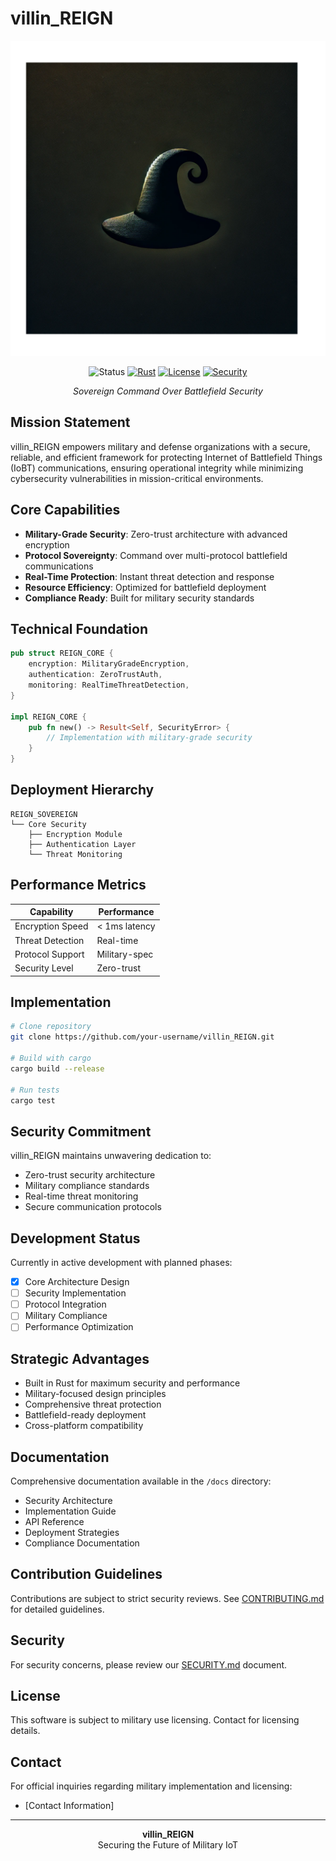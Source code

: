 # villin_REIGN

![REIGN Logo](assets/logo.png)

<div align="center">

![Status](https://img.shields.io/badge/status-active-success.svg)
[![Rust](https://img.shields.io/badge/rust-1.75%2B-blue.svg)](https://www.rust-lang.org)
[![License](https://img.shields.io/badge/license-Military%20Use-blue.svg)](#license)
[![Security](https://img.shields.io/badge/security-military%20grade-green.svg)](#security)

*Sovereign Command Over Battlefield Security*
</div>

## Mission Statement

villin_REIGN empowers military and defense organizations with a secure, reliable, and efficient framework for protecting Internet of Battlefield Things (IoBT) communications, ensuring operational integrity while minimizing cybersecurity vulnerabilities in mission-critical environments.

## Core Capabilities

- **Military-Grade Security**: Zero-trust architecture with advanced encryption
- **Protocol Sovereignty**: Command over multi-protocol battlefield communications
- **Real-Time Protection**: Instant threat detection and response
- **Resource Efficiency**: Optimized for battlefield deployment
- **Compliance Ready**: Built for military security standards

## Technical Foundation

```rust
pub struct REIGN_CORE {
    encryption: MilitaryGradeEncryption,
    authentication: ZeroTrustAuth,
    monitoring: RealTimeThreatDetection,
}

impl REIGN_CORE {
    pub fn new() -> Result<Self, SecurityError> {
        // Implementation with military-grade security
    }
}
```

## Deployment Hierarchy

```
REIGN_SOVEREIGN
└── Core Security
    ├── Encryption Module
    ├── Authentication Layer
    └── Threat Monitoring
```

## Performance Metrics

| Capability | Performance |
|------------|------------|
| Encryption Speed | < 1ms latency |
| Threat Detection | Real-time |
| Protocol Support | Military-spec |
| Security Level | Zero-trust |

## Implementation

```bash
# Clone repository
git clone https://github.com/your-username/villin_REIGN.git

# Build with cargo
cargo build --release

# Run tests
cargo test
```

## Security Commitment

villin_REIGN maintains unwavering dedication to:
- Zero-trust security architecture
- Military compliance standards
- Real-time threat monitoring
- Secure communication protocols

## Development Status

Currently in active development with planned phases:
- [x] Core Architecture Design
- [ ] Security Implementation
- [ ] Protocol Integration
- [ ] Military Compliance
- [ ] Performance Optimization

## Strategic Advantages

- Built in Rust for maximum security and performance
- Military-focused design principles
- Comprehensive threat protection
- Battlefield-ready deployment
- Cross-platform compatibility

## Documentation

Comprehensive documentation available in the `/docs` directory:
- Security Architecture
- Implementation Guide
- API Reference
- Deployment Strategies
- Compliance Documentation

## Contribution Guidelines

Contributions are subject to strict security reviews. See [CONTRIBUTING.md](./docs/CONTRIBUTING.md) for detailed guidelines.

## Security

For security concerns, please review our [SECURITY.md](./docs/SECURITY.md) document.

## License

This software is subject to military use licensing. Contact for licensing details.

## Contact

For official inquiries regarding military implementation and licensing:
- [Contact Information]

---

<div align="center">
<strong>villin_REIGN</strong><br>
Securing the Future of Military IoT
</div>
